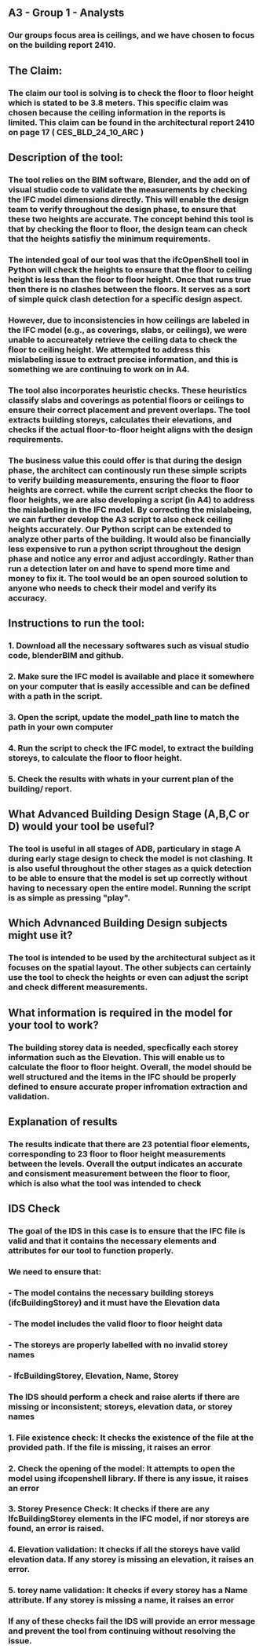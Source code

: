 ## A3 - Group 1 - Analysts
### Our groups focus area is ceilings, and we have chosen to focus on the building report 2410. 

## The Claim: 
### The claim our tool is solving is to check the floor to floor height which is stated to be 3.8 meters. This specific claim was chosen because the ceiling information in the reports is limited. This claim can be found in the architectural report 2410 on page 17 ( CES_BLD_24_10_ARC ) 

## Description of the tool: 

### The tool relies on the BIM software, Blender, and the add on of visual studio code to validate the measurements by checking the IFC model dimensions directly. This will enable the design team to verify throughout the design phase, to ensure that these two heights are accurate.  The concept behind this tool is that by checking the floor to floor, the design team can check that the heights satisfiy the minimum requirements.

### The intended goal of our tool was that the ifcOpenShell tool in Python will check the heights to ensure that the floor to ceiling height is less than the floor to floor height. Once that runs true then there is no clashes between the floors. It serves as a sort of simple quick clash detection for a specific design aspect. 

### However, due to inconsistencies in how ceilings are labeled in the IFC model (e.g., as coverings, slabs, or ceilings), we were unable to accureately retrieve the ceiling data to check the floor to ceiling height. We attempted to address this mislabeling issue to extract precise information, and this is something we are continuing to work on in A4.   

### The tool also incorporates heuristic checks. These heuristics classify slabs and coverings as potential floors or ceilings to ensure their correct placement and prevent overlaps. The tool extracts building storeys, calculates their elevations, and checks if the actual floor-to-floor height aligns with the design requirements.

### The business value this could offer is that during the design phase, the architect can continously run these simple scripts to verify building measurements, ensuring the floor to floor heights are correct. while the current script checks the floor to floor heights, we are also developing a script (in A4) to address the mislabeling in the IFC model. By correcting the mislabeing, we can further develop the A3 script to also check ceiling heights accurately. Our Python script can be extended to analyze other parts of the building. It would also be financially less expensive to run a python script throughout the design phase and notice any error and adjust accordingly. Rather than run a detection later on and have to spend more time and money to fix it. The tool would be an open sourced solution to anyone who needs to check their model and verify its accuracy.

## Instructions to run the tool: 

### 1. Download all the necessary softwares such as visual studio code, blenderBIM and github.

### 2.  Make sure the IFC model is available and place it somewhere on your computer that is easily accessible and can be defined with a path in the script. 

### 3. Open the script, update the model_path line to match the path in your own computer

### 4. Run the script to check the IFC model, to extract the building storeys, to calculate the floor to floor height. 

### 5. Check the results with whats in your current plan of the building/ report. 


## What Advanced Building Design Stage (A,B,C or D) would your tool be useful?

### The tool is useful in all stages of ADB, particulary in stage A during early stage design to check the model is not clashing. It is also useful throughout the other stages as a quick detection to be able to ensure that the model is set up correctly without having to necessary open the entire model. Running the script is as simple as pressing "play". 

## Which Advnanced Building Design subjects might use it?
### The tool is intended to be used by the architectural subject as it focuses on the spatial layout. The other subjects can certainly use the tool to check the heights or even can adjust the script and check different measurements. 

## What information is required in the model for your tool to work?
### The building storey data is needed, specfically each storey information such as the Elevation. This will enable us to calculate the floor to floor height. Overall, the model should be well structured and the items in the IFC should be properly defined to ensure accurate proper infromation extraction and validation. 


## Explanation of results
### The results indicate that there are 23 potential floor elements, corresponding to 23 floor to floor height measurements between the levels. Overall the output indicates an accurate and consisment measurement between the floor to floor, which is also what the tool was intended to check

## IDS Check
### The goal of the IDS in this case is to ensure that the IFC file is valid and that it contains the necessary elements and attributes for our tool to function properly.  
### We need to ensure that: 
### - The model contains the necessary building storeys (ifcBuildingStorey) and it must have the Elevation data 
### - The model includes the valid floor to floor height data 
### - The storeys are properly labelled with no invalid storey names 
### - IfcBuildingStorey, Elevation, Name, Storey 
### The IDS should perform a check and raise alerts if there are missing or inconsistent; storeys, elevation data, or storey names 
### 1. File existence check: It checks the existence of the file at the provided path. If the file is missing, it raises an error 
### 2. Check the opening of the model: It attempts to open the model using ifcopenshell library. If there is any issue, it raises an error 
### 3. Storey Presence Check: It checks if there are any IfcBuildingStorey elements in the IFC model, if nor storeys are found, an error is raised. 
### 4. Elevation validation: It checks if all the storeys have valid elevation data. If any storey is missing an elevation, it raises an error. 
### 5. torey name validation: It checks if every storey has a Name attribute. If any storey is missing a name, it raises an error 
### If any of these checks fail the IDS will provide an error message and prevent the tool from continuing without resolving the issue. 
